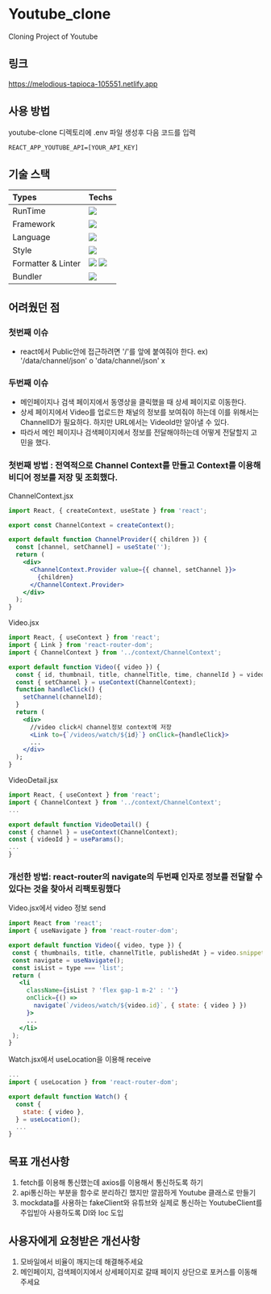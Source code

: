 # Youtube_clone
Cloning Project of Youtube

## 링크
https://melodious-tapioca-105551.netlify.app

## 사용 방법
youtube-clone 디렉토리에 .env 파일 생성후 다음 코드를 입력
```
REACT_APP_YOUTUBE_API=[YOUR_API_KEY]
```

## 기술 스택

|Types|Techs|
|:-|:-|
|RunTime|<img src="https://img.shields.io/badge/Node.js-339933?style=flat&logo=Node.js&logoColor=white"/>|
|Framework|<img src="https://img.shields.io/badge/React-61DAFB?style=flat&logo=React&logoColor=white"/>|
|Language|<img src="https://img.shields.io/badge/JavaScript-F7DF1E?style=flat&logo=JavaScript&logoColor=white"/> |
|Style|<img src="https://img.shields.io/badge/Tailwind CSS-06B6D4?style=flat-square&logo=Tailwind CSS&logoColor=white"/>|
|Formatter & Linter|<img src="https://img.shields.io/badge/ESLint-4B32C3?style=flat&logo=ESLint&logoColor=white"/> <img src="https://img.shields.io/badge/Prettier-F7B93E?style=flat&logo=Prettier&logoColor=white"/>|
|Bundler|<img src="https://img.shields.io/badge/Webpack-8DD6F9?style=flat&logo=Webpack&logoColor=white"/>|

## 어려웠던 점
### 첫번째 이슈
- react에서 Public안에 접근하려면 '/'를 앞에 붙여줘야 한다.
ex) '/data/channel/json' o 'data/channel/json' x
### 두번째 이슈
- 메인페이지나 검색 페이지에서 동영상을 클릭했을 때 상세 페이지로 이동한다.
- 상세 페이지에서 Video를 업로드한 채널의 정보를 보여줘야 하는데 이를 위해서는 ChannelID가 필요하다. 하지만 URL에서는 VideoId만 알아낼 수 있다.
- 따라서 메인 페이지나 검색페이지에서 정보를 전달해야하는데 어떻게 전달할지 고민을 했다.

### 첫번째 방법 : 전역적으로 Channel Context를 만들고 Context를 이용해 비디어 정보를 저장 및 조회했다.

ChannelContext.jsx
  ```jsx
  import React, { createContext, useState } from 'react';

  export const ChannelContext = createContext();

  export default function ChannelProvider({ children }) {
    const [channel, setChannel] = useState('');
    return (
      <div>
        <ChannelContext.Provider value={{ channel, setChannel }}>
          {children}
        </ChannelContext.Provider>
      </div>
    );
  }
  ```
  Video.jsx
  ```jsx
  import React, { useContext } from 'react';
  import { Link } from 'react-router-dom';
  import { ChannelContext } from '../context/ChannelContext';

  export default function Video({ video }) {
    const { id, thumbnail, title, channelTitle, time, channelId } = video;
    const { setChannel } = useContext(ChannelContext);
    function handleClick() {
      setChannel(channelId);
    }
    return (
      <div>
        //video click시 channel정보 context에 저장
        <Link to={`/videos/watch/${id}`} onClick={handleClick}>
        ...
      </div>
    );
  }
  ```
  VideoDetail.jsx
  ```jsx
  import React, { useContext } from 'react';
  import { ChannelContext } from '../context/ChannelContext';
  ...

export default function VideoDetail() {
  const { channel } = useContext(ChannelContext);
  const { videoId } = useParams();
  ...
  }
  ```
  ### 개선한 방법: react-router의 navigate의 두번째 인자로 정보를 전달할 수 있다는 것을 찾아서 리팩토링했다
  
  Video.jsx에서 video 정보 send
   ```jsx
  import React from 'react';
  import { useNavigate } from 'react-router-dom';

  export default function Video({ video, type }) {
    const { thumbnails, title, channelTitle, publishedAt } = video.snippet;
    const navigate = useNavigate();
    const isList = type === 'list';
    return (
      <li
        className={isList ? 'flex gap-1 m-2' : ''}
        onClick={() =>
          navigate(`/videos/watch/${video.id}`, { state: { video } })
        }>
        ...
      </li>
    );
  }
  ```
  Watch.jsx에서 useLocation을 이용해 receive
  ```jsx
  ...
  import { useLocation } from 'react-router-dom';

  export default function Watch() {
    const {
      state: { video },
    } = useLocation();
    ...
  }
  ```

  ## 목표 개선사항
  1. fetch를 이용해 통신했는데 axios를 이용해서 통신하도록 하기
  2. api통신하는 부분을 함수로 분리하긴 했지만 깔끔하게 Youtube 클래스로 만들기
  3. mockdata를 사용하는 fakeClient와 유튜브와 실제로 통신하는 YoutubeClient를 주입빋아 사용하도록 DI와 Ioc 도입
  
  ## 사용자에게 요청받은 개선사항
  1. 모바일에서 비율이 깨지는데 해결해주세요
  2. 메인페이지, 검색페이지에서 상세페이지로 갈때 페이지 상단으로 포커스를 이동해주세요
